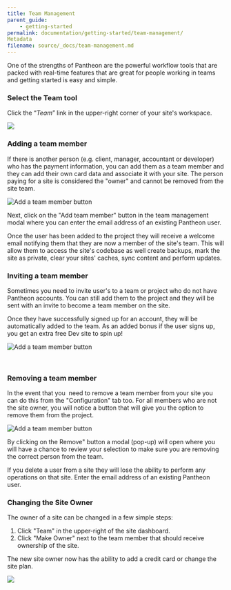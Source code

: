 ```yaml
---
title: Team Management
parent_guide:
    - getting-started
permalink: documentation/getting-started/team-management/
Metadata
filename: source/_docs/team-management.md
---
```


One of the strengths of Pantheon are the powerful workflow tools that are packed with real-time features that are great for people working in teams and getting started is easy and simple.

### Select the Team tool

Click the “_Team_” link in the upper-right corner of your site's workspace.

![](https://pantheon-systems.desk.com/customer/portal/attachments/297812)

### Adding a team member

If there is another person (e.g. client, manager, accountant or developer) who has the payment information, you can add them as a team member and they can add their own card data and associate it with your site. The person paying for a site is considered the "owner" and cannot be removed from the site team.  
  
  
 ![Add a team member button](https://pantheon-systems.desk.com/customer/portal/attachments/87612)

Next, click on the "Add team member" button in the team management modal where you can enter the email address of an existing Pantheon user.  
  
  
Once the user has been added to the project they will receive a welcome email notifying them that they are now a member of the site's team. This will allow them to access the site's codebase as well create backups, mark the site as private, clear your sites' caches, sync content and perform updates.

### Inviting a team member

Sometimes you need to invite user's to a team or project who do not have Pantheon accounts. You can still add them to the project and they will be sent with an invite to become a team member on the site.

Once they have successfully signed up for an account, they will be automatically added to the team. As an added bonus if the user signs up, you get an extra free Dev site to spin up!

![Add a team member button](https://pantheon-systems.desk.com/customer/portal/attachments/87611)

 

### Removing a team member

In the event that you  need to remove a team member from your site you can do this from the "Configuration" tab too. For all members who are not the site owner, you will notice a button that will give you the option to remove them from the project.  
  
  
 ![Add a team member button](https://pantheon-systems.desk.com/customer/portal/attachments/87604)

By clicking on the Remove" button a modal (pop-up) will open where you will have a chance to review your selection to make sure you are removing the correct person from the team.  
  
  
If you delete a user from a site they will lose the ability to perform any operations on that site. Enter the email address of an existing Pantheon user.

### Changing the Site Owner

The owner of a site can be changed in a few simple steps:

1. ​Click "Team" in the upper-right of the site dashboard.
2. Click "Make Owner" next to the team member that should receive ownership of the site.

The new site owner now has the ability to add a credit card or change the site plan.  
  
  
 ![](https://pantheon-systems.desk.com/customer/portal/attachments/278835)


